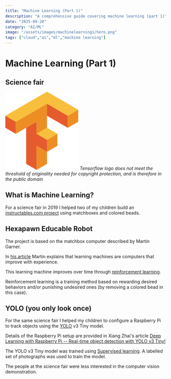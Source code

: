 ```yaml
---
title: "Machine Learning (Part 1)"
description: "A comprehensive guide covering machine learning (part 1)"
date: "2025-09-20"
category: "AI/ML"
image: "/assets/images/machinelearning1/hero.png"
tags: ["cloud","ai","ml","machine learning"]
---
```


# Machine Learning (Part 1)

## Science fair

![](/assets/images/machinelearning1/tensorflow-logo.svg)
*Tensorflow logo does not meet the threshold of originality needed for copyright protection, and is therefore in the public domain*


## What is Machine Learning?

For a science fair in 2019 I helped two of my children build an [instructables.com project](https://www.instructables.com/Matchbox-Mini-Chess-Learning-Machine/?fbclid=IwAR0g2mf_HQBxdJJIuQaeSfAbF3Hui4QoTPBuI18YoYVlKFIr4Bv8OX0diTw) using matchboxes and colored beads.


## Hexapawn Educable Robot

The project is based on the matchbox computer described by Martin Garner.

In [his article](https://www.cs.williams.edu/~freund/cs136-073/GardnerHexapawn.pdf) Martin explains that learning machines are computers that improve with experience.

This learning machine improves over time through [reinforcement learning](https://www.techtarget.com/searchenterpriseai/definition/reinforcement-learning).

Reinforcement learning is a training method based on rewarding desired behaviors and/or punishing undesired ones (by removing a colored bead in this case).


## YOLO (you only look once)

For the same science fair I helped my children to configure a Raspberry Pi to track objects using the [YOLO](https://www.v7labs.com/blog/yolo-object-detection) v3 Tiny model.

Details of the Raspberry Pi setup are provided in Xiang Zhai's article [Deep Learning with Raspberry Pi -- Real-time object detection with YOLO v3 Tiny!](https://funofdiy.blogspot.com/2018/08/deep-learning-with-raspberry-pi-real.html)

The YOLO v3 Tiny model was trained using [Supervised learning](https://www.ibm.com/cloud/learn/supervised-learning). A labelled set of photographs was used to train the model.

The people at the science fair were less interested in the computer vision demonstration.
